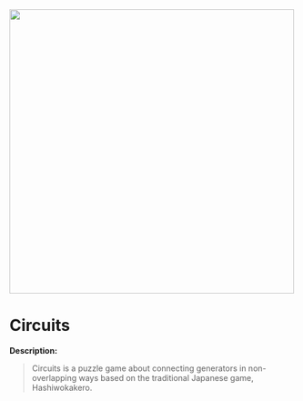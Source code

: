 <img src='http://galenscovell.github.io/css/pics/circuits.png' width=500px />

Circuits
======

<b>Description:</b>
<blockquote>Circuits is a puzzle game about connecting generators in non-overlapping ways based on the traditional Japanese game, Hashiwokakero.</blockquote>

